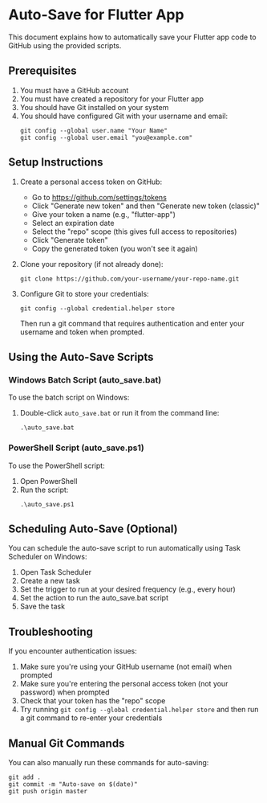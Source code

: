 # Auto-Save for Flutter App

This document explains how to automatically save your Flutter app code to GitHub using the provided scripts.

## Prerequisites

1. You must have a GitHub account
2. You must have created a repository for your Flutter app
3. You should have Git installed on your system
4. You should have configured Git with your username and email:
   ```
   git config --global user.name "Your Name"
   git config --global user.email "you@example.com"
   ```

## Setup Instructions

1. Create a personal access token on GitHub:
   - Go to https://github.com/settings/tokens
   - Click "Generate new token" and then "Generate new token (classic)"
   - Give your token a name (e.g., "flutter-app")
   - Select an expiration date
   - Select the "repo" scope (this gives full access to repositories)
   - Click "Generate token"
   - Copy the generated token (you won't see it again)

2. Clone your repository (if not already done):
   ```
   git clone https://github.com/your-username/your-repo-name.git
   ```

3. Configure Git to store your credentials:
   ```
   git config --global credential.helper store
   ```
   
   Then run a git command that requires authentication and enter your username and token when prompted.

## Using the Auto-Save Scripts

### Windows Batch Script (auto_save.bat)

To use the batch script on Windows:

1. Double-click `auto_save.bat` or run it from the command line:
   ```
   .\auto_save.bat
   ```

### PowerShell Script (auto_save.ps1)

To use the PowerShell script:

1. Open PowerShell
2. Run the script:
   ```
   .\auto_save.ps1
   ```

## Scheduling Auto-Save (Optional)

You can schedule the auto-save script to run automatically using Task Scheduler on Windows:

1. Open Task Scheduler
2. Create a new task
3. Set the trigger to run at your desired frequency (e.g., every hour)
4. Set the action to run the auto_save.bat script
5. Save the task

## Troubleshooting

If you encounter authentication issues:

1. Make sure you're using your GitHub username (not email) when prompted
2. Make sure you're entering the personal access token (not your password) when prompted
3. Check that your token has the "repo" scope
4. Try running `git config --global credential.helper store` and then run a git command to re-enter your credentials

## Manual Git Commands

You can also manually run these commands for auto-saving:

```
git add .
git commit -m "Auto-save on $(date)"
git push origin master